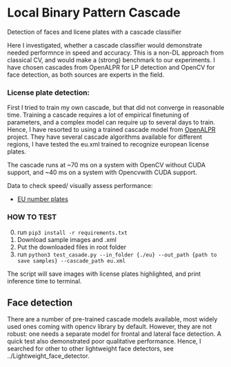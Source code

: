 # Local Binary Pattern Cascade
Detection of faces and licene plates with a cascade classifier

Here I investigated, whether a cascade classifier would demonstrate needed performnce in speed and accuracy. This is a non-DL approach from classical CV, and would make a (strong) benchmark to our experiments. I have chosen cascades from OpenALPR for LP detection and OpenCV for face detection, as both sources are experts in the field.

### License plate detection:
First I tried to train my own cascade, but that did not converge in reasonable time. Training a cascade requires a lot of empirical finetuning of parameters, and a complex model can require up to several days to train. Hence, I have resorted to using a trained cascade model from [OpenALPR](https://github.com/openalpr/openalpr) project. They have several cascade algorithms available for different regions, I have tested the eu.xml trained to recognize european license plates.

The cascade runs at ~70 ms on a system with OpenCV without CUDA support, and ~40 ms on a system with Opencvwith CUDA support.

Data to check speed/ visually assess performance:
- [EU number plates](https://drive.google.com/open?id=1aI0Ug1SqQgOZKWTDH8xr7996wUNCsW0I)

### HOW TO TEST

0. run ```pip3 install -r requirements.txt```
1. Download sample images and .xml 
2. Put the downloaded files in root folder
3. run ```python3 test_casade.py --in_folder {./eu} --out_path {path to save samples} --cascade_path eu.xml```


The script will save images with license plates highlighted, and print inference time to terminal.

## Face detection

There are a number of pre-trained cascade models available, most widely used ones coming with opencv library by default. However, they are not robust: one needs a separate model for frontal and lateral face detection. A quick test also demonstrated poor qualitative performance. Hence, I searched for other to other lightweight face detectors, see ../Lightweight_face_detector.

